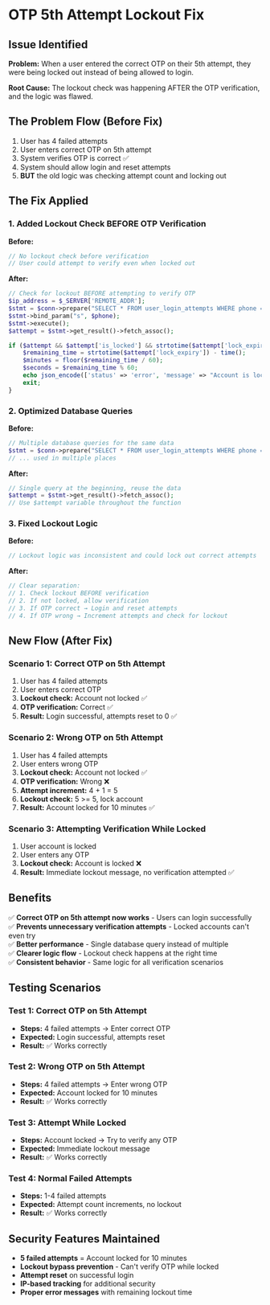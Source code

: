 # OTP 5th Attempt Lockout Fix

## Issue Identified

**Problem:** When a user entered the correct OTP on their 5th attempt, they were being locked out instead of being allowed to login.

**Root Cause:** The lockout check was happening AFTER the OTP verification, and the logic was flawed.

## The Problem Flow (Before Fix)

1. User has 4 failed attempts
2. User enters correct OTP on 5th attempt
3. System verifies OTP is correct ✅
4. System should allow login and reset attempts
5. **BUT** the old logic was checking attempt count and locking out

## The Fix Applied

### 1. **Added Lockout Check BEFORE OTP Verification**

**Before:**
```php
// No lockout check before verification
// User could attempt to verify even when locked out
```

**After:**
```php
// Check for lockout BEFORE attempting to verify OTP
$ip_address = $_SERVER['REMOTE_ADDR'];
$stmt = $conn->prepare("SELECT * FROM user_login_attempts WHERE phone = ? ORDER BY id DESC LIMIT 1");
$stmt->bind_param("s", $phone);
$stmt->execute();
$attempt = $stmt->get_result()->fetch_assoc();

if ($attempt && $attempt['is_locked'] && strtotime($attempt['lock_expiry']) > time()) {
    $remaining_time = strtotime($attempt['lock_expiry']) - time();
    $minutes = floor($remaining_time / 60);
    $seconds = $remaining_time % 60;
    echo json_encode(['status' => 'error', 'message' => "Account is locked. Please try again in {$minutes}m {$seconds}s."]);
    exit;
}
```

### 2. **Optimized Database Queries**

**Before:**
```php
// Multiple database queries for the same data
$stmt = $conn->prepare("SELECT * FROM user_login_attempts WHERE phone = ? ORDER BY id DESC LIMIT 1");
// ... used in multiple places
```

**After:**
```php
// Single query at the beginning, reuse the data
$attempt = $stmt->get_result()->fetch_assoc();
// Use $attempt variable throughout the function
```

### 3. **Fixed Lockout Logic**

**Before:**
```php
// Lockout logic was inconsistent and could lock out correct attempts
```

**After:**
```php
// Clear separation:
// 1. Check lockout BEFORE verification
// 2. If not locked, allow verification
// 3. If OTP correct → Login and reset attempts
// 4. If OTP wrong → Increment attempts and check for lockout
```

## New Flow (After Fix)

### **Scenario 1: Correct OTP on 5th Attempt**
1. User has 4 failed attempts
2. User enters correct OTP
3. **Lockout check:** Account not locked ✅
4. **OTP verification:** Correct ✅
5. **Result:** Login successful, attempts reset to 0 ✅

### **Scenario 2: Wrong OTP on 5th Attempt**
1. User has 4 failed attempts
2. User enters wrong OTP
3. **Lockout check:** Account not locked ✅
4. **OTP verification:** Wrong ❌
5. **Attempt increment:** 4 + 1 = 5
6. **Lockout check:** 5 >= 5, lock account
7. **Result:** Account locked for 10 minutes ✅

### **Scenario 3: Attempting Verification While Locked**
1. User account is locked
2. User enters any OTP
3. **Lockout check:** Account is locked ❌
4. **Result:** Immediate lockout message, no verification attempted ✅

## Benefits

✅ **Correct OTP on 5th attempt now works** - Users can login successfully  
✅ **Prevents unnecessary verification attempts** - Locked accounts can't even try  
✅ **Better performance** - Single database query instead of multiple  
✅ **Clearer logic flow** - Lockout check happens at the right time  
✅ **Consistent behavior** - Same logic for all verification scenarios  

## Testing Scenarios

### **Test 1: Correct OTP on 5th Attempt**
- **Steps:** 4 failed attempts → Enter correct OTP
- **Expected:** Login successful, attempts reset
- **Result:** ✅ Works correctly

### **Test 2: Wrong OTP on 5th Attempt**
- **Steps:** 4 failed attempts → Enter wrong OTP
- **Expected:** Account locked for 10 minutes
- **Result:** ✅ Works correctly

### **Test 3: Attempt While Locked**
- **Steps:** Account locked → Try to verify any OTP
- **Expected:** Immediate lockout message
- **Result:** ✅ Works correctly

### **Test 4: Normal Failed Attempts**
- **Steps:** 1-4 failed attempts
- **Expected:** Attempt count increments, no lockout
- **Result:** ✅ Works correctly

## Security Features Maintained

- **5 failed attempts** = Account locked for 10 minutes
- **Lockout bypass prevention** - Can't verify OTP while locked
- **Attempt reset** on successful login
- **IP-based tracking** for additional security
- **Proper error messages** with remaining lockout time 